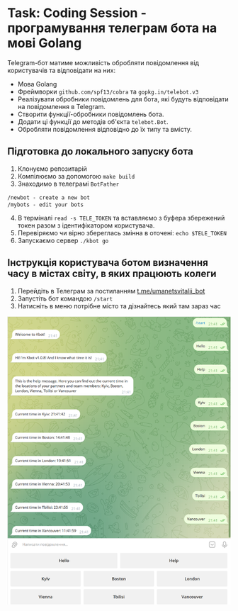 # Task: Coding Session - програмування телеграм бота на мові Golang
Telegram-бот матиме можливість обробляти повідомлення від користувачів та відповідати на них:
- Мова Golang  
- Фреймворки `github.com/spf13/cobra` та `gopkg.in/telebot.v3`  
- Реалізувати обробники повідомлень для бота, які будуть відповідати на повідомлення в Telegram.  
- Створити функції-обробники повідомлень бота.
- Додати ці функції до методів об'єкта `telebot.Bot`.
- Обробляти повідомлення відповідно до їх типу та вмісту.
## Підготовка до локального запуску бота 
1. Клонуємо репозитарій
2. Компілюємо за допомогою `make build`
3. Знаходимо в телеграмі `BotFather`
```
/newbot - create a new bot
/mybots - edit your bots
```
4. В терміналі `read -s TELE_TOKEN` та вставляємо з буфера збережений токен разом з ідентифікатором  користувача.
5. Перевіряємо чи вірно збереглась змінна в оточені: `echo $TELE_TOKEN`
6. Запускаємо сервер `./kbot go`

## Інструкція користувача ботом визначення часу в містах світу, в яких працюють колеги
1. Перейдіть в Телеграм за постиланням [t.me/umanetsvitalii_bot](t.me/umanetsvitalii_bot)
2. Запустіть бот командою `/start`
3. Натисніть в меню потрібне місто та дізнайтесь який там зараз час  

![Alt text](image.png)
